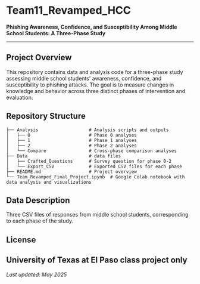# Team11_Revamped_HCC

**Phishing Awareness, Confidence, and Susceptibility Among Middle School Students: A Three-Phase Study**

---

## Project Overview
This repository contains data and analysis code for a three-phase study assessing middle school students’ awareness, confidence, and susceptibility to phishing attacks. The goal is to measure changes in knowledge and behavior across three distinct phases of intervention and evaluation.

## Repository Structure
```
├── Analysis                   # Analysis scripts and outputs
│   ├── 0                      # Phase 0 analyses
│   ├── 1                      # Phase 1 analyses
│   ├── 2                      # Phase 2 analyses
│   └── Compare                # Cross-phase comparison analyses
├── Data                       # data files
│   ├── Crafted_Questions      # Survey question for phase 0-2
│   └── Export_CSV             # Exported CSV files for each phase
├── README.md                  # Project overview 
└── Team_Revamped_Final_Project.ipynb  # Google Colab notebook with data analysis and visualizations
```

## Data Description
Three CSV files of responses from middle school students, corresponding to each phase of the study.


## License
University of Texas at El Paso class project only
---

*Last updated: May 2025*
